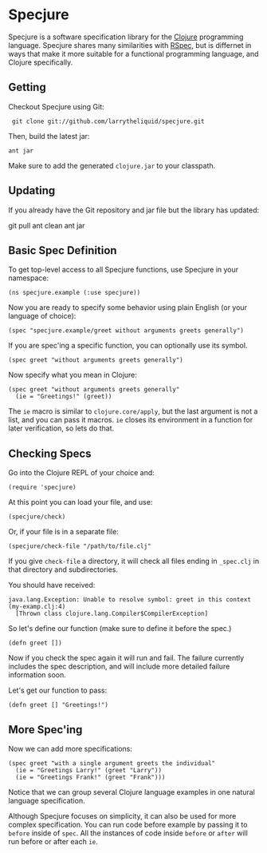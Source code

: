 Specjure
========

Specjure is a software specification library for the [Clojure](http://clojure.org) programming language.
Specjure shares many similarities with [RSpec](http://rspec.info), but is differnet in ways that make it more suitable for a functional programming language, and Clojure specifically.

Getting
-------

Checkout Specjure using Git:

     git clone git://github.com/larrytheliquid/specjure.git

Then, build the latest jar:
    
    ant jar

Make sure to add the generated `clojure.jar` to your classpath.

Updating
--------

If you already have the Git repository and jar file but the library has updated:

   git pull
   ant clean
   ant jar

Basic Spec Definition
---------------------

To get top-level access to all Specjure functions, use Specjure in your namespace:

    (ns specjure.example (:use specjure))

Now you are ready to specify some behavior using plain English (or your language of choice):

    (spec "specjure.example/greet without arguments greets generally")

If you are spec'ing a specific function, you can optionally use its symbol.

    (spec greet "without arguments greets generally")

Now specify what you mean in Clojure:

    (spec greet "without arguments greets generally"
      (ie = "Greetings!" (greet))

The `ie` macro is similar to `clojure.core/apply`, but the last argument is not a list, and you can pass it macros.
`ie` closes its environment in a function for later verification, so lets do that.

Checking Specs
--------------

Go into the Clojure REPL of your choice and:

    (require 'specjure)

At this point you can load your file, and use:

    (specjure/check)

Or, if your file is in a separate file:

    (specjure/check-file "/path/to/file.clj"

If you give `check-file` a directory, it will check all files ending in `_spec.clj` in that directory and subdirectories.

You should have received:

    java.lang.Exception: Unable to resolve symbol: greet in this context (my-examp.clj:4)
      [Thrown class clojure.lang.Compiler$CompilerException]

So let's define our function (make sure to define it before the spec.)

    (defn greet [])

Now if you check the spec again it will run and fail. The failure currently includes the spec description,
and will include more detailed failure information soon.

Let's get our function to pass:

    (defn greet [] "Greetings!")

More Spec'ing
-------------

Now we can add more specifications:

    (spec greet "with a single argument greets the individual"
      (ie = "Greetings Larry!" (greet "Larry"))
      (ie = "Greetings Frank!" (greet "Frank")))

Notice that we can group several Clojure language examples in one natural language specification.

Although Specjure focuses on simplicity, it can also be used for more complex specification.
You can run code before example by passing it to `before` inside of `spec`. All the instances of 
code inside `before` or `after` will run before or after each `ie`. 